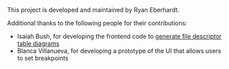 This project is developed and maintained by Ryan Eberhardt.

Additional thanks to the following people for their contributions:
* Isaiah Bush, for developing the frontend code to
[generate file descriptor table diagrams](https://reberhardt.com/blog/2019/12/12/generating-diagrams-for-teaching-multiprocessing.html)
* Blanca Villanueva, for developing a prototype of the UI that allows users to set breakpoints